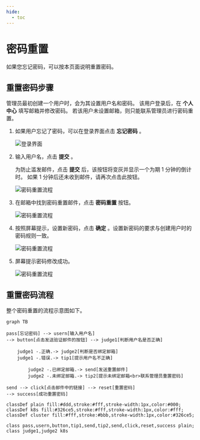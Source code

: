 ```yaml
---
hide:
  - toc
---
```


# 密码重置

如果您忘记密码，可以按本页面说明重置密码。

## 重置密码步骤

管理员最初创建一个用户时，会为其设置用户名和密码。
该用户登录后，在 __个人中心__ 填写邮箱并修改密码。
若该用户未设置邮箱，则只能联系管理员进行密码重置。

1. 如果用户忘记了密码，可以在登录界面点击 __忘记密码__ 。

    ![登录界面](https://docs.daocloud.io/daocloud-docs-images/docs/ghippo/images/password00.png)

1. 输入用户名，点击 __提交__ 。

    为防止滥发邮件，点击 __提交__ 后，该按钮将变灰并显示一个为期 1 分钟的倒计时。
    如果 1 分钟后还未收到邮件，请再次点击此按钮。

    ![密码重置流程](https://docs.daocloud.io/daocloud-docs-images/docs/ghippo/images/password02.png)

1. 在邮箱中找到密码重置邮件，点击 __密码重置__ 按钮。

    ![密码重置流程](https://docs.daocloud.io/daocloud-docs-images/docs/ghippo/images/password03.png)

1. 按照屏幕提示，设置新密码，点击 __确定__ 。设置新密码的要求与创建用户时的密码规则一致。

    ![密码重置流程](https://docs.daocloud.io/daocloud-docs-images/docs/ghippo/images/password04.png)

1. 屏幕提示密码修改成功。

    ![密码重置流程](https://docs.daocloud.io/daocloud-docs-images/docs/ghippo/images/password05.png)

## 重置密码流程

整个密码重置的流程示意图如下。

```mermaid
graph TB

pass[忘记密码] --> usern[输入用户名]
--> button[点击发送验证邮件的按钮] --> judge1[判断用户名是否正确]

    judge1 -.正确.-> judge2[判断是否绑定邮箱]
    judge1 -.错误.-> tip1[提示用户名不正确]
    
        judge2 -.已绑定邮箱.-> send[发送重置邮件]
        judge2 -.未绑定邮箱.-> tip2[提示未绑定邮箱<br>联系管理员重置密码]
        
send --> click[点击邮件中的链接] --> reset[重置密码]
--> success[成功重置密码]

classDef plain fill:#ddd,stroke:#fff,stroke-width:1px,color:#000;
classDef k8s fill:#326ce5,stroke:#fff,stroke-width:1px,color:#fff;
classDef cluster fill:#fff,stroke:#bbb,stroke-width:1px,color:#326ce5;

class pass,usern,button,tip1,send,tip2,send,click,reset,success plain;
class judge1,judge2 k8s
```
